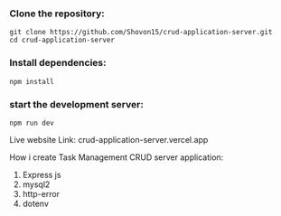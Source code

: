 ### Clone the repository:
```
git clone https://github.com/Shovon15/crud-application-server.git
cd crud-application-server
```

### Install dependencies:
```
npm install
```
### start the development server:
```
npm run dev
```

Live website Link: crud-application-server.vercel.app


How i create Task Management CRUD server application:
1. Express js
2. mysql2
3. http-error
4. dotenv
